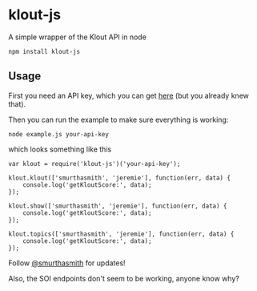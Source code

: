 # klout-js

A simple wrapper of the Klout API in node

    npm install klout-js

## Usage

First you need an API key, which you can get [here](http://developer.klout.com/) (but you already knew that).

Then you can run the example to make sure everything is working:

    node example.js your-api-key

which looks something like this

    var klout = require('klout-js')('your-api-key');

    klout.klout(['smurthasmith', 'jeremie'], function(err, data) {
        console.log('getKloutScore:', data);
    });

    klout.show(['smurthasmith', 'jeremie'], function(err, data) {
        console.log('getKloutScore:', data);
    });

    klout.topics(['smurthasmith', 'jeremie'], function(err, data) {
        console.log('getKloutScore:', data);
    });
    
Follow [@smurthasmith](http://twitter.com/smurthasmith) for updates!

Also, the SOI endpoints don't seem to be working, anyone know why?